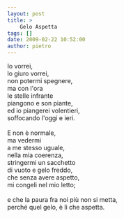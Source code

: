 ```yaml
---
layout: post
title: >
    Gelo Aspetta
tags: []
date: 2009-02-22 10:52:00
author: pietro
---
```

Io vorrei,<br/>lo giuro vorrei,<br/>non potermi spegnere,<br/>ma con l'ora<br/>le stelle infrante<br/>piangono e son piante,<br/>ed io piangerei volentieri,<br/>soffocando l'oggi e ieri.<br/><br/>E non è normale,<br/>ma vedermi<br/>a me stesso uguale,<br/>nella mia coerenza,<br/>stringermi un sacchetto<br/>di vuoto e gelo freddo,<br/>che senza avere aspetto,<br/>mi congeli nel mio letto;<br/><br/>e che la paura fra noi più non si metta,<br/>perché quel gelo, è lì che aspetta.
